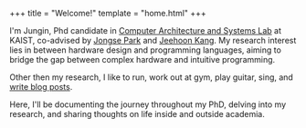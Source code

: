 +++
title = "Welcome!"
template = "home.html"
+++

I'm Jungin, Phd candidate in [Computer Architecture and Systems Lab](https://casyslab.kaist.ac.kr) at KAIST, co-advised by [Jongse Park](https://jongse-park.github.io) and [Jeehoon Kang](https://cp.kaist.ac.kr/jeehoon.kang/).
My research interest lies in between hardware design and programming languages, aiming to bridge the gap between complex hardware and intuitive programming.

Other then my research, I like to run, work out at gym, play guitar, sing, and [write blog posts](/posts).

Here, I'll be documenting the journey throughout my PhD, delving into my research, and sharing thoughts on life inside and outside academia.


<!--I enjoy working on [projects](/projects) that challenge me and allow me to learn things, whether it's writing a [kernel driver with Rust](/posts/kernel-driver-with-rust/), reverse engineering and deobfuscating anticheats, or building a flashcard generator with LLMs. I also enjoy sharing that knowledge by [writing blog posts](/posts) and [speaking at meetups and conferences](/talks).-->
